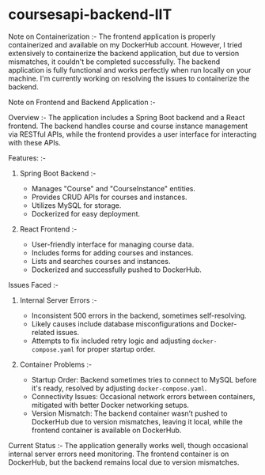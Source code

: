 # coursesapi-backend-IIT

Note on Containerization :- 
The frontend application is properly containerized and available on my DockerHub account. However, I tried extensively to containerize the backend application, but due to version mismatches, it couldn't be completed successfully. The backend application is fully functional and works perfectly when run locally on your machine. I'm currently working on resolving the issues to containerize the backend.





Note on Frontend and Backend Application :-

Overview :-
The application includes a Spring Boot backend and a React frontend. The backend handles course and course instance management via RESTful APIs, while the frontend provides a user interface for interacting with these APIs.

Features: :-
1. Spring Boot Backend :-
   - Manages "Course" and "CourseInstance" entities.
   - Provides CRUD APIs for courses and instances.
   - Utilizes MySQL for storage.
   - Dockerized for easy deployment.

2. React Frontend :-
   - User-friendly interface for managing course data.
   - Includes forms for adding courses and instances.
   - Lists and searches courses and instances.
   - Dockerized and successfully pushed to DockerHub.

Issues Faced :-

1. Internal Server Errors :-
   - Inconsistent 500 errors in the backend, sometimes self-resolving.
   - Likely causes include database misconfigurations and Docker-related issues.
   - Attempts to fix included retry logic and adjusting `docker-compose.yaml` for proper startup order.

2. Container Problems :-
   - Startup Order: Backend sometimes tries to connect to MySQL before it's ready, resolved by adjusting `docker-compose.yaml`.
   - Connectivity Issues: Occasional network errors between containers, mitigated with better Docker networking setups.
   - Version Mismatch: The backend container wasn’t pushed to DockerHub due to version mismatches, leaving it local, while the frontend container is available on DockerHub.

Current Status :-
The application generally works well, though occasional internal server errors need monitoring. The frontend container is on DockerHub, but the backend remains local due to version mismatches.
